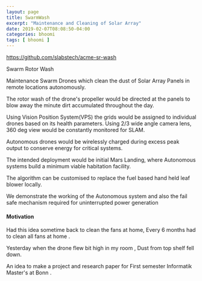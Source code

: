 ```yaml
---
layout: page
title: SwarmWash
excerpt: "Maintenance and Cleaning of Solar Array"
date: 2019-02-07T08:08:50-04:00
categories: bhoomi
tags: [ bhoomi ]
---
```



https://github.com/slabstech/acme-sr-wash


Swarm Rotor Wash

Maintenance Swarm Drones which clean the dust of Solar Array Panels in remote locations autonomously.

The rotor wash of the drone's propeller would be directed at the panels to blow away the minute dirt accumulated throughout the day.

Using Vision Position System(VPS) the grids would be assigned to individual drones based on its health parameters. Using 2/3 wide angle camera lens, 360 deg view would be constantly monitored for SLAM.

Autonomous drones would be wirelessly charged during excess peak output to conserve energy for critical systems.

The intended deployment would be initial Mars Landing, where Autonomous systems build a minimum viable habitation facility.

The algorithm can be customised to replace the fuel based hand held leaf blower locally.

We demonstrate the working of the Autonomous system and also the fail safe mechanism required for uninterrupted power generation


#### Motivation
Had this idea sometime back to clean the fans at home, Every 6 months had to clean all fans at home .

Yesterday when the drone flew bit high in my room , Dust from top shelf fell down.

An idea to make a project and research paper for First semester Informatik Master's at Bonn .
